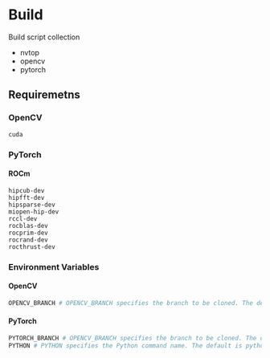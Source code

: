 # Build

Build script collection

- nvtop
- opencv
- pytorch

## Requiremetns

### OpenCV

```
cuda
```

### PyTorch

#### ROCm

```
hipcub-dev
hipfft-dev
hipsparse-dev
miopen-hip-dev
rccl-dev
rocblas-dev
rocprim-dev
rocrand-dev
rocthrust-dev
```

### Environment Variables

#### OpenCV

```bash
OPENCV_BRANCH # OPENCV_BRANCH specifies the branch to be cloned. The default is is master.
```

#### PyTorch

```bash
PYTORCH_BRANCH # OPENCV_BRANCH specifies the branch to be cloned. The default is is main.
PYTHON # PYTHON specifies the Python command name. The default is python3.
```
